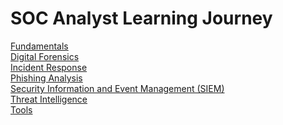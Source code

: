 # SOC Analyst Learning Journey

[Fundamentals](/fundamentals.md "Fundamentals")<br>
[Digital Forensics](/digital-forensics.md "Digital Forensics")<br>
[Incident Response](/incident-response.md "Incident Response")<br>
[Phishing Analysis](/phishing-analysis.md "Phishing Analysis")<br>
[Security Information and Event Management (SIEM)](/siem.md "Security Information and Event Management (SIEM)")<br>
[Threat Intelligence](/threat-intelligence.md "Threat Intelligence")<br>
[Tools](/tools.md "Tools")<br>
